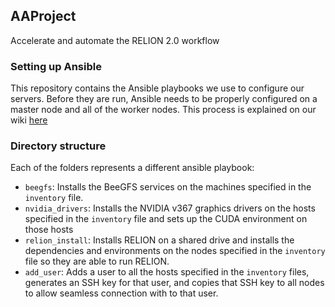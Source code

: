 ## AAProject
Accelerate and automate the RELION 2.0 workflow

### Setting up Ansible
This repository contains the Ansible playbooks we use to configure our servers. Before they are run, Ansible needs to be properly configured on a master node and all of the worker nodes. This process is explained on our wiki [here](https://github.com/KryoEM/AAProject/wiki/Configuring-Ansible)

### Directory structure
Each of the folders represents a different ansible playbook:

* `beegfs`: Installs the BeeGFS services on the machines specified in the `inventory` file.
* `nvidia_drivers`: Installs the NVIDIA v367 graphics drivers on the hosts specified in the `inventory` file and sets up the CUDA environment on those hosts
* `relion_install`: Installs RELION on a shared drive and installs the dependencies and environments on the nodes specified in the `inventory` file so they are able to run RELION.
* `add_user`: Adds a user to all the hosts specified in the `inventory` files, generates an SSH key for that user, and copies that SSH key to all nodes to allow seamless connection with to that user.
